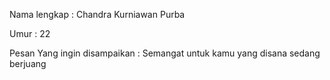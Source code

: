 Nama lengkap : Chandra Kurniawan Purba 

Umur : 22

Pesan Yang ingin disampaikan : Semangat untuk kamu yang disana sedang berjuang 
